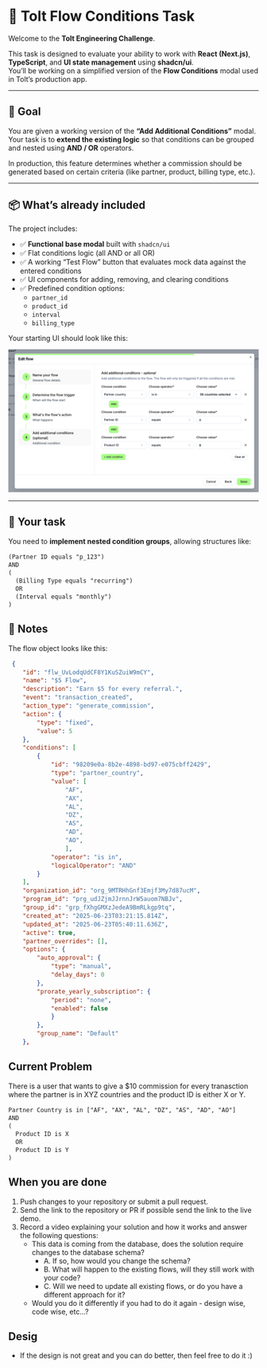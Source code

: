 # 🧩 Tolt Flow Conditions Task

Welcome to the **Tolt Engineering Challenge**.

This task is designed to evaluate your ability to work with **React (Next.js)**, **TypeScript**, and **UI state management** using **shadcn/ui**.  
You’ll be working on a simplified version of the **Flow Conditions** modal used in Tolt’s production app.

---

## 🎯 Goal

You are given a working version of the **“Add Additional Conditions”** modal.  
Your task is to **extend the existing logic** so that conditions can be grouped and nested using **AND / OR** operators.

In production, this feature determines whether a commission should be generated based on certain criteria (like partner, product, billing type, etc.).

---

## 📦 What’s already included

The project includes:

- ✅ **Functional base modal** built with `shadcn/ui`
- ✅ Flat conditions logic (all AND or all OR)
- ✅ A working “Test Flow” button that evaluates mock data against the entered conditions
- ✅ UI components for adding, removing, and clearing conditions
- ✅ Predefined condition options:
  - `partner_id`
  - `product_id`
  - `interval`
  - `billing_type`

Your starting UI should look like this:

![Modal Screenshot](./Screenshot1.png)

---

## 🧠 Your task

You need to **implement nested condition groups**, allowing structures like:

```text
(Partner ID equals "p_123")
AND
(
  (Billing Type equals "recurring")
  OR
  (Interval equals "monthly")
)
```

## 📝 Notes

The flow object looks like this:

```json
 {
    "id": "flw_UvLodqUdCF8Y1KuSZuiW9mCY",
    "name": "$5 Flow",
    "description": "Earn $5 for every referral.",
    "event": "transaction_created",
    "action_type": "generate_commission",
    "action": {
        "type": "fixed",
        "value": 5
    },
    "conditions": [
        {
            "id": "98209e0a-8b2e-4898-bd97-e075cbff2429",
            "type": "partner_country",
            "value": [
                "AF",
                "AX",
                "AL",
                "DZ",
                "AS",
                "AD",
                "AO",
                ],
            "operator": "is in",
            "logicalOperator": "AND"
        }
    ],
    "organization_id": "org_9MTRHhGnf3Emjf3My7d87ucM",
    "program_id": "prg_udJZjmJJrnnJrW5auom7NBJv",
    "group_id": "grp_fXhgGMXzJedeA9BmRLkgp9tq",
    "created_at": "2025-06-23T03:21:15.814Z",
    "updated_at": "2025-06-23T05:40:11.636Z",
    "active": true,
    "partner_overrides": [],
    "options": {
        "auto_approval": {
            "type": "manual",
            "delay_days": 0
        },
        "prorate_yearly_subscription": {
            "period": "none",
            "enabled": false
            }
        },
        "group_name": "Default"
    },
```

## Current Problem

There is a user that wants to give a $10 commission for every tranasction where the partner is in XYZ countries and the product ID is either X or Y.

```text
Partner Country is in ["AF", "AX", "AL", "DZ", "AS", "AD", "AO"]
AND
(
  Product ID is X
  OR
  Product ID is Y
)
```

## When you are done

1. Push changes to your repository or submit a pull request.
2. Send the link to the repository or PR if possible send the link to the live demo.
3. Record a video explaining your solution and how it works and answer the following questions:
   - This data is coming from the database, does the solution require changes to the database schema?
     - A. If so, how would you change the schema?
     - B. What will happen to the existing flows, will they still work with your code?
     - C. Will we need to update all existing flows, or do you have a different approach for it?
   - Would you do it differently if you had to do it again - design wise, code wise, etc...?
  

## Desig
- If the design is not great and you can do better, then feel free to do it :) 
